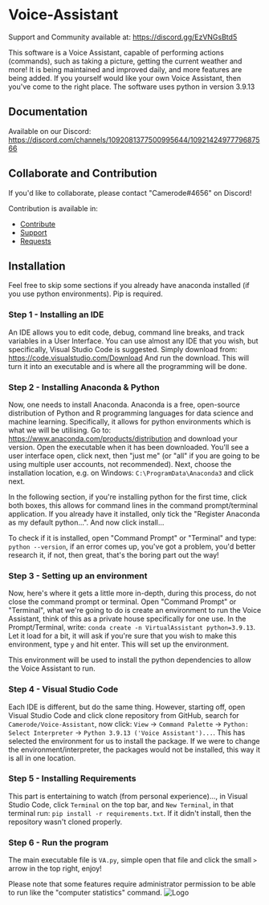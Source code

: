# Voice-Assistant
Support and Community available at: https://discord.gg/EzVNGsBtd5


This software is a Voice Assistant, capable of performing actions (commands), such as taking a picture, getting the current weather and more!
It is being maintained and improved daily, and more features are being added. If you yourself would like your own Voice Assistant, then you've come to the right place.
The software uses python in version 3.9.13

## Documentation
Available on our Discord: https://discord.com/channels/1092081377500995644/1092142497779687566

## Collaborate and Contribution
If you'd like to collaborate, please contact "Camerode#4656" on Discord!

Contribution is available in:
- [Contribute](https://discord.com/channels/1092081377500995644/1092209412522901545)
- [Support](https://discord.com/channels/1092081377500995644/1092084770671960245)
- [Requests](https://discord.com/channels/1092081377500995644/1092086444442538076)


## Installation
Feel free to skip some sections if you already have anaconda installed (if you use python environments). Pip is required.
### Step 1 - Installing an IDE
An IDE allows you to edit code, debug, command line breaks, and track variables in a User Interface.
You can use almost any IDE that you wish, but specifically, Visual Studio Code is suggested.
Simply download from: <https://code.visualstudio.com/Download>
And run the download. This will turn it into an executable and is where all the programming will be done.

### Step 2 - Installing Anaconda & Python
Now, one needs to install Anaconda. Anaconda is a free, open-source distribution of Python and R programming languages for data science and machine learning. Specifically, it allows for python environments which is what we will be utilising. Go to: <https://www.anaconda.com/products/distribution> and download your version. Open the executable when it has been downloaded. You'll see a user interface open, click next, then "just me" (or "all" if you are going to be using multiple user accounts, not recommended). Next, choose the installation location, e.g. on Windows: `C:\ProgramData\Anaconda3` and click next. 

In the following section, if you're installing python for the first time, click both boxes, this allows for command lines in the command prompt/terminal application. If you already have it installed, only tick the "Register Anaconda as my default python...".
And now click install...

To check if it is installed, open "Command Prompt" or "Terminal" and type: `python --version`, if an error comes up, you've got a problem, you'd better research it, if not, then great, that's the boring part out the way!

### Step 3 - Setting up an environment
Now, here's where it gets a little more in-depth, during this process, do not close the command prompt or terminal.
Open "Command Prompt" or "Terminal", what we're going to do is create an environment to run the Voice Assistant, think of this as a private house specifically for one use. In the Prompt/Terminal, write: `conda create -n VirtualAssistant python=3.9.13`. Let it load for a bit, it will ask if you're sure that you wish to make this environment, type `y` and hit enter. This will set up the environment.

This environment will be used to install the python dependencies to allow the Voice Assistant to run.

### Step 4 - Visual Studio Code
Each IDE is different, but do the same thing. However, starting off, open Visual Studio Code and click clone repository from GitHub, search for `Camerode/Voice-Assistant`, now click: `View` -> `Command Palette` -> `Python: Select Interpreter` -> `Python 3.9.13 ('Voice Assistant')...`. This has selected the environment for us to install the package. If we were to change the environment/interpreter, the packages would not be installed, this way it is all in one location.

### Step 5 - Installing Requirements
This part is entertaining to watch (from personal experience)..., in Visual Studio Code, click `Terminal` on the top bar, and `New Terminal`, in that terminal run: `pip install -r requirements.txt`. If it didn't install, then the repository wasn't cloned properly.

### Step 6 - Run the program
The main executable file is `VA.py`, simple open that file and click the small `>` arrow in the top right, enjoy!

Please note that some features require administrator permission to be able to run like the "computer statistics" command.
![Logo](https://imgur.com/zJV3u4K.jpg)
